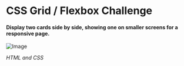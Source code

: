 # CSS Grid / Flexbox Challenge
#### Display two cards side by side, showing one on smaller screens for a responsive page.

![Image](https://i.imgur.com/CuHVt2Q.png)

_HTML and CSS_